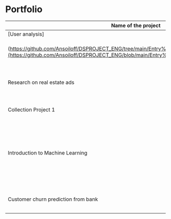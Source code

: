 # Portfolio
| Name of the project | Description                         | Stack                |
|---------------------|--------------------------------------|----------------------|
| [User analysis]       
(https://github.com/Ansoiloff/DSPROJECT_ENG/tree/main/Entry%20to%20ML](https://github.com/Ansoiloff/DSPROJECT_ENG/blob/main/Entry%20to%20ML/Entry%20to%20ML.ipynb)|Analysis of user behavior in ACSUPA | Python, Pandas, NumPy, Jupyter |
| Research on real estate ads | Research and data analysis of apartment sales     | Python, Pandas, NumPy, Matplotlib |
| Collection Project 1 | Game sales analysis               | Python, Pandas, NumPy, Matplotlib, SciPy, Seaborn |
| Introduction to Machine Learning | Building a system to analyze customer behavior of a mobile operator | Python, Pandas, NumPy, Matplotlib, Seaborn, DecisionTreeClassifier, DecisionTreeRegressor, RandomForestRegressor, RandomForestClassifier, LogisticRegression, LinearRegression, mean_squared_error, accuracy_score |
| Customer churn prediction from bank | Predicting customer churn from bank | Python, Pandas, NumPy, Seaborn, Matplotlib, Sklearn |
